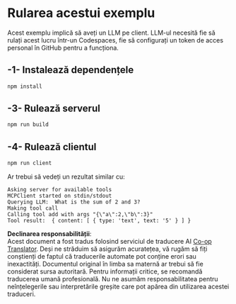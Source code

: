 <!--
CO_OP_TRANSLATOR_METADATA:
{
  "original_hash": "6d6315e03f591fb5a39be91da88585dc",
  "translation_date": "2025-05-17T10:58:43+00:00",
  "source_file": "03-GettingStarted/03-llm-client/solution/typescript/README.md",
  "language_code": "ro"
}
-->
# Rularea acestui exemplu

Acest exemplu implică să aveți un LLM pe client. LLM-ul necesită fie să rulați acest lucru într-un Codespaces, fie să configurați un token de acces personal în GitHub pentru a funcționa.

## -1- Instalează dependențele

```bash
npm install
```

## -3- Rulează serverul

```bash
npm run build
```

## -4- Rulează clientul

```sh
npm run client
```

Ar trebui să vedeți un rezultat similar cu:

```text
Asking server for available tools
MCPClient started on stdin/stdout
Querying LLM:  What is the sum of 2 and 3?
Making tool call
Calling tool add with args "{\"a\":2,\"b\":3}"
Tool result:  { content: [ { type: 'text', text: '5' } ] }
```

**Declinarea responsabilității**:  
Acest document a fost tradus folosind serviciul de traducere AI [Co-op Translator](https://github.com/Azure/co-op-translator). Deși ne străduim să asigurăm acuratețea, vă rugăm să fiți conștienți de faptul că traducerile automate pot conține erori sau inexactități. Documentul original în limba sa maternă ar trebui să fie considerat sursa autoritară. Pentru informații critice, se recomandă traducerea umană profesională. Nu ne asumăm responsabilitatea pentru neînțelegerile sau interpretările greșite care pot apărea din utilizarea acestei traduceri.